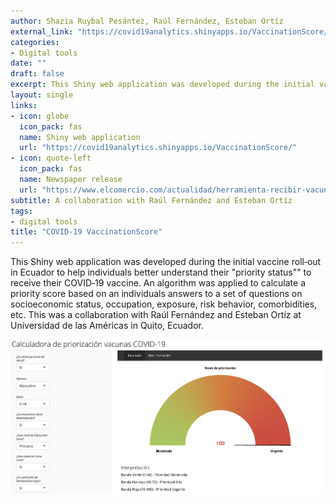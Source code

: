 ```yaml
---
author: Shazia Ruybal Pesántez, Raúl Fernández, Esteban Ortíz
external_link: "https://covid19analytics.shinyapps.io/VaccinationScore/"
categories:
- Digital tools
date: ""
draft: false
excerpt: This Shiny web application was developed during the initial vaccine roll‐out in Ecuador to help individuals better understand their "priority status"" to receive their COVID‐19 vaccine. An algorithm was applied to calculate a priority score based on an individuals answers to a set of questions on socioeconomic status, occupation, exposure, risk behavior, comorbidities, etc.
layout: single
links:
- icon: globe
  icon_pack: fas
  name: Shiny web application
  url: "https://covid19analytics.shinyapps.io/VaccinationScore/"
- icon: quote-left
  icon_pack: fas
  name: Newspaper release
  url: "https://www.elcomercio.com/actualidad/herramienta-recibir-vacuna-covid19-ecuador.html"
subtitle: A collaboration with Raúl Fernández and Esteban Ortíz
tags:
- digital tools
title: "COVID-19 VaccinationScore"
---
```


This Shiny web application was developed during the initial vaccine roll‐out in Ecuador to help individuals better understand their "priority status"" to receive their COVID‐19 vaccine. An algorithm was applied to calculate a priority score based on an individuals answers to a set of questions on socioeconomic status, occupation, exposure, risk behavior, comorbidities, etc. This was a collaboration with Raúl Fernández and Esteban Ortíz at Universidad de las Américas in Quito, Ecuador.

![](featured.png)
